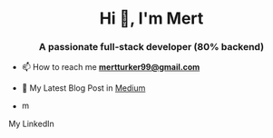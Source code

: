 <h1 align="center">Hi 👋, I'm Mert</h1>
<h3 align="center">A passionate full-stack developer (80% backend)</h3>

- 📫 How to reach me **mertturker99@gmail.com**
- 📝 My Latest Blog Post in [Medium](https://medium.com/@mertturker99/asynchronous-programming-in-asp-net-core-best-practices-and-pitfalls-9584dbd7a918)


-  <a href="https://linkedin.com/in/mertturker" target="_blank">
    <img src="https://raw.githubusercontent.com/rahuldkjain/github-profile-readme-generator/master/src/images/icons/Social/linked-in-alt.svg" alt="mertturker LinkedIn" height="15" width="15" />
  </a> My LinkedIn




